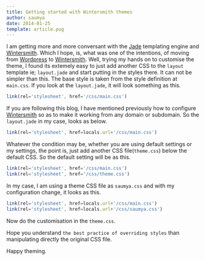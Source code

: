```yaml
---
title: Getting started with Wintersmith themes
author: saumya
date: 2014-01-25
template: article.pug
---
```


I am getting more and more conversant with the [Jade][1] templating engine and [Wintersmith][2]. Which I hope, is, what was one of the intentions, of moving from [Wordpress][3] to [Wintersmith][2]. Well, trying my hands on to customise the theme, I found its extemely easy to just add another CSS to the `layout` template ie; `layout.jade` and start putting in the styles there. It can not be simpler than this. The base style is taken from the style definition at `main.css`. If you look at the `layout.jade`, it will look something as this.
```javascript
link(rel='stylesheet', href='/css/main.css')
```
If you are following this blog, I have mentioned previously how to configure [Wintersmith][2] so as to make it working from any domain or subdomain. So the `layout.jade` in my case, looks as below.
```javascript
link(rel='stylesheet', href=locals.url+'/css/main.css')
```
Whatever the condition may be, whether you are using default settings or my settings, the point is, just add another CSS file(`theme.css`) below the default CSS.
So the default setting will be as this.
```javascript
link(rel='stylesheet', href='/css/main.css')
link(rel='stylesheet', href='/css/theme.css')
```
In my case, I am using a theme CSS file as `saumya.css` and with my configuration change, it looks as this.
```javascript
link(rel='stylesheet', href=locals.url+'/css/main.css')
link(rel='stylesheet', href=locals.url+'/css/saumya.css')
```
Now do the customisation in the `theme.css`.     

Hope you understand `the best practice of overriding styles` than manipulating directly the original CSS file.

Happy theming.



[1]: http://jade-lang.com
[2]: https://github.com/jnordberg/wintersmith
[3]: http://wordpress.org







